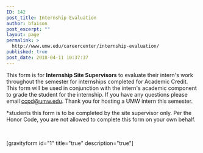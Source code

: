 ```yaml
---
ID: 142
post_title: Internship Evaluation
author: bfaison
post_excerpt: ""
layout: page
permalink: >
  http://www.umw.edu/careercenter/internship-evaluation/
published: true
post_date: 2018-04-11 10:37:37
---
```

This form is for <strong>Internship Site Supervisors</strong> to evaluate their intern's work throughout the semester for internships completed for Academic Credit. This form will be used in conjunction with the intern's academic component to grade the student for the internship. If you have any questions please email ccpd@umw.edu. Thank you for hosting a UMW intern this semester.

*students this form is to be completed by the site supervisor only. Per the Honor Code, you are not allowed to complete this form on your own behalf.

&nbsp;

[gravityform id="1" title="true" description="true"]